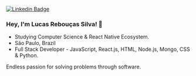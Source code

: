 
[![Linkedin Badge](https://img.shields.io/badge/-LinkedIn-blue?style=flat&logo=Linkedin&logoColor=white&link=https://)](https://www.linkedin.com/in/lucas-reboucas-silva/)

### Hey, I'm Lucas Rebouças Silva! 👋

- Studying Computer Science & React Native Ecosystem.
- São Paulo, Brazil
- Full Stack Developer - JavaScript, React.js, HTML, Node.js, Mongo, CSS & Python.

Endless passion for solving problems through software.
